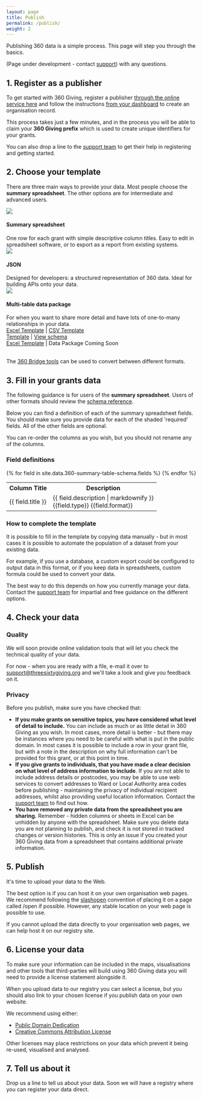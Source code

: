 ```yaml
---
layout: page
title: Publish
permalink: /publish/
weight: 2
---
```

<div id="toc"></div>

Publishing 360 data is a simple process. This page will step you through the basics. 

(Page under development - contact [support](/support/)) with any questions.


## 1. Register as a publisher

To get started with 360 Giving, register a publisher [through the online service here](http://data.threesixtygiving.org/user/register) and follow the instructions [from your dashboard](http://data.threesixtygiving.org/dashboard) to create an organisation record.

This process takes just a few minutes, and in the process you will be able to claim your **360 Giving prefix** which is used to create unique identifiers for your grants.

You can also drop a line to the [support team](/support/) to get their help in registering and getting started. 

## 2. Choose your template

There are three main ways to provide your data. Most people choose the **summary spreadsheet**. The other options are for intermediate and advanced users.

<div class="section">
<div class="col span_1_of_3 center-text">
<img src="{{site.baseurl}}/assets/img/spreadsheet.png" class="icon-image"/>
<h4>Summary spreadsheet</h4>
One row for each grant with simple descriptive column titles. Easy to edit in spreadsheet software, or to export as a report from existing systems.
</div>
<div class="col span_1_of_3 center-text">
<img src="{{site.baseurl}}/assets/img/json.png" class="icon-image"/>
<h4>JSON</h4>
Designed for developers: a structured representation of 360 data. Ideal for building APIs onto your data.
</div>
<div class="col span_1_of_3 center-text">
<img src="{{site.baseurl}}/assets/img/package.png" class="icon-image"/>
<h4>Multi-table data package</h4>
For when you want to share more detail and have lots of one-to-many relationships in your data. 
</div>
</div>

<div class="section">
<div class="col span_1_of_3 center-text">
<a href="/assets/standard/schema/summary-table/360-giving-schema-titles.xlsx">Excel Template</a> | <a href="/assets/standard/schema/summary-table/360-giving-schema-titles.csv/Activity.csv">CSV Template</a>
</div>
<div class="col span_1_of_3 center-text">
<a href="/assets/json-template-temp.json">Template</a> | <a href="/docs/#json-schema">View schema</a>
</div>
<div class="col span_1_of_3 center-text">
<a href="/assets/standard/schema/multi-table/360-giving-schema-fields.xlsx">Excel Template</a> | Data Package Coming Soon
</div>
</div>

<br clear="all"/>

The [360 Bridge tools](/tools/) can be used to convert between different formats. 

## 3. Fill in your grants data

The following guidance is for users of the **summary spreadsheet**. Users of other formats should review the [schema reference](/docs/).

Below you can find a definition of each of the summary spreadsheet fields. You should make sure you provide data for each of the shaded 'required' fields. All of the other fields are optional. 

You can re-order the columns as you wish, but you should not rename any of the columns. 

### Field definitions

<table class="reference-table">
    <tr>
        <th>Column Title</th>
        <th>Description</th>
    </tr>
{% for field in site.data.360-summary-table-schema.fields %}
<tr {%if field.required %}class="required_field"{%endif%}>
    <td class="col-title">{{ field.title }}</td>
    <td class="col-desc">{{ field.description | markdownify }}</br><span class="extra-info">{{field.type}} {{field.format}}</span></td>
</tr>
{% endfor %}
</table>

### How to complete the template

It is possible to fill in the template by copying data manually - but in most cases it is possible to automate the population of a dataset from your existing data.

For example, if you use a database, a custom export could be configured to output data in this format, or if you keep data in spreadsheets, custom formula could be used to convert your data. 

The best way to do this depends on how you currently manage your data. Contact the [support team](/support/) for impartial and free guidance on the different options.

## 4. Check your data

### Quality

We will soon provide online validation tools that will let you check the technical quality of your data.

For now - when you are ready with a file, e-mail it over to support@threesixtygiving.org and we'll take a look and give you feedback on it.

### Privacy

Before you publish, make sure you have checked that:

* **If you make grants on sensitive topics, you have considered what level of detail to include.** You can include as much or as little detail in 360 Giving as you wish. In most cases, more detail is better - but there may be instances where you need to be careful with what is put in the public domain. In most cases it is possible to include a row in your grant file, but with a note in the description on why full information can't be provided for this grant, or at this point in time.
* **If you give grants to individuals, that you have made a clear decision on what level of address information to include**. If you are not able to include address details or postcodes, you may be able to use web services to convert addresses to Ward or Local Authority area codes before publishing - maintaining the privacy of individual recipient addresses, whilst also providing useful location information. Contact the [support team](/support/) to find out how.
* **You have removed any private data from the spreadsheet you are sharing.** Remember - hidden columns or sheets in Excel can be unhidden by anyone with the spreadsheet. Make sure you delete data you are not planning to publish, and check it is not stored in tracked changes or version histories. This is only an issue if you created your 360 Giving data from a spreadsheet that contains additional private information.

## 5. Publish

It's time to upload your data to the Web. 

The best option is if you can host it on your own organisation web pages. We recommend following the [slashopen](http://slashopen.net) convention of placing it on a page called /open if possible. However, any stable location on your web page is possible to use.

If you cannot upload the data directly to your organisation web pages, we can help host it on our registry site. 

## 6. License your data

To make sure your information can be included in the maps, visualisations and other tools that third-parties will build using 360 Giving data you will need to provide a license statement alongside it.

When you upload data to our registry you can select a license, but you should also link to your chosen license if you publish data on your own website.

We recommend using either:

* [Public Domain Dedication](https://creativecommons.org/licenses/publicdomain/)
* [Creative Commons Attribution License](https://creativecommons.org/licenses/by/4.0/)

Other licenses may place restrictions on your data which prevent it being re-used, visualised and analysed. 


## 7. Tell us about it

Drop us a line to tell us about your data. Soon we will have a registry where you can register your data direct.



<script>
$('#toc').toc({
    'selectors': 'h2', //elements to use as headings
    'smoothScrolling': true, //enable or disable smooth scrolling on click
    'prefix': 'toc', //prefix for anchor tags and class names
    'onHighlight': function(el) {}, //called when a new section is highlighted 
    'highlightOnScroll': true, //add class to heading that is currently in focus
    'highlightOffset': 100, //offset to trigger the next headline
    'anchorName': function(i, heading, prefix) { //custom function for anchor name
        return prefix+i;
    },
    'headerText': function(i, heading, $heading) { //custom function building the header-item text
        return $heading.text();
    }
});
</script>
